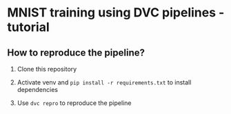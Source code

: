 # MNIST training using DVC pipelines - tutorial

## How to reproduce the pipeline?

1. Clone this repository

2. Activate venv and `pip install -r requirements.txt` to install dependencies 

3. Use `dvc repro` to reproduce the pipeline
